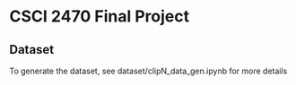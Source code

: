 # CSCI 2470 Final Project

## Dataset
To generate the dataset, see dataset/clipN_data_gen.ipynb for more details
